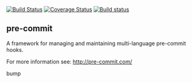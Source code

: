 [![Build Status](https://travis-ci.org/pre-commit/pre-commit.svg?branch=master)](https://travis-ci.org/pre-commit/pre-commit)
[![Coverage Status](https://img.shields.io/coveralls/pre-commit/pre-commit.svg?branch=master)](https://coveralls.io/r/pre-commit/pre-commit)
[![Build status](https://ci.appveyor.com/api/projects/status/mmcwdlfgba4esaii/branch/master?svg=true)](https://ci.appveyor.com/project/asottile/pre-commit/branch/master)

## pre-commit

A framework for managing and maintaining multi-language pre-commit hooks.

For more information see: http://pre-commit.com/


bump
